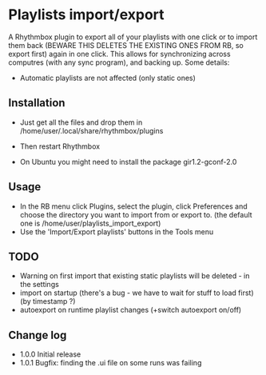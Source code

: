 Playlists import/export
==========================
A Rhythmbox plugin to export all of your playlists with one click or to import them back (BEWARE THIS DELETES THE EXISTING ONES FROM RB, so export first) again in one click. This allows for synchronizing across computres (with any sync program), and backing up.
Some details:
- Automatic playlists are not affected (only static ones)

Installation
--------------------
- Just get all the files and drop them in /home/user/.local/share/rhythmbox/plugins
- Then restart Rhythmbox

- On Ubuntu you might need to install the package gir1.2-gconf-2.0

Usage
--------------------
- In the RB menu click Plugins, select the plugin, click Preferences and choose the directory you want to import from or export to. (the default one is /home/user/playlists_import_export)
- Use the 'Import/Export playlists' buttons in the Tools menu

TODO
--------------------
- Warning on first import that existing static playlists will be deleted - in the settings
- import on startup (there's a bug - we have to wait for stuff to load first) (by timestamp ?)
- autoexport on runtime playlist changes (+switch autoexport on/off)
      
Change log
--------------------
- 1.0.0 Initial release
- 1.0.1 Bugfix: finding the .ui file on some runs was failing

